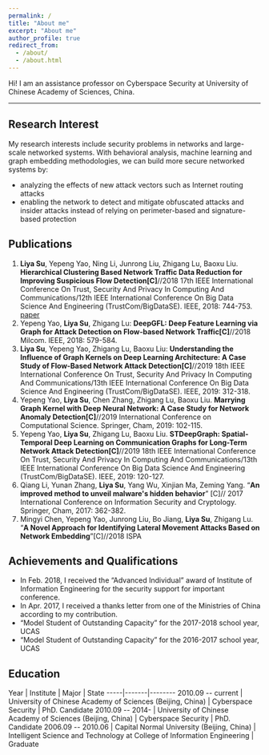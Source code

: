 ```yaml
---
permalink: /
title: "About me"
excerpt: "About me"
author_profile: true
redirect_from: 
  - /about/
  - /about.html
---
```




Hi! I am an assistance professor on Cyberspace Security at University of Chinese Academy of Sciences, China.

---

## Research Interest

My research interests include security problems in networks and large-scale networked systems. With behavioral analysis, machine learning and graph embedding methodologies, we can build more secure networked systems by: 

* analyzing the effects of new attack vectors such as Internet routing attacks
* enabling the network to detect and mitigate obfuscated attacks and insider attacks instead of relying on perimeter-based and signature-based protection


## Publications

1. **Liya Su**, Yepeng Yao, Ning Li, Junrong Liu, Zhigang Lu, Baoxu Liu. **Hierarchical Clustering Based Network Traffic Data Reduction for Improving Suspicious Flow Detection[C]**//2018 17th IEEE International Conference On Trust, Security And Privacy In Computing And Communications/12th IEEE International Conference On Big Data Science And Engineering (TrustCom/BigDataSE). IEEE, 2018: 744-753. [paper](https://ieeexplore.ieee.org/abstract/document/8455976/)
2. Yepeng Yao, **Liya Su**, Zhigang Lu: **DeepGFL: Deep Feature Learning via Graph for Attack Detection on Flow-based Network Traffic[C]**//2018 Milcom. IEEE, 2018: 579-584.
3. **Liya Su**, Yepeng Yao, Zhigang Lu, Baoxu Liu: **Understanding the Influence of Graph Kernels on Deep Learning Architecture: A Case Study of Flow-Based Network Attack Detection[C]**//2019 18th IEEE International Conference On Trust, Security And Privacy In Computing And Communications/13th IEEE International Conference On Big Data Science And Engineering (TrustCom/BigDataSE). IEEE, 2019: 312-318. 
4. Yepeng Yao, **Liya Su**, Chen Zhang, Zhigang Lu, Baoxu Liu. **Marrying Graph Kernel with Deep Neural Network: A Case Study for Network Anomaly Detection[C]**//2019 International Conference on Computational Science. Springer, Cham, 2019: 102-115. 
5. Yepeng Yao, **Liya Su**, Zhigang Lu, Baoxu Liu. **STDeepGraph: Spatial-Temporal Deep Learning on Communication Graphs for Long-Term Network Attack Detection[C]**//2019 18th IEEE International Conference On Trust, Security And Privacy In Computing And Communications/13th IEEE International Conference On Big Data Science And Engineering (TrustCom/BigDataSE). IEEE, 2019: 120-127.
6. Qiang Li, Yunan Zhang, **Liya Su**, Yang Wu, Xinjian Ma, Zeming Yang. “**An improved method to unveil malware's hidden behavior**” [C]// 2017 International Conference on Information Security and Cryptology. Springer, Cham, 2017: 362-382.
7. Mingyi Chen, Yepeng Yao, Junrong Liu, Bo Jiang, **Liya Su**, Zhigang Lu. “**A Novel Approach for Identifying Lateral Movement Attacks Based on Network Embedding**”[C]//2018 ISPA


## Achievements and Qualifications

* In Feb. 2018, I received the “Advanced Individual” award of Institute of Information Engineering for
the security support for important conference.
* In Apr. 2017, I received a thanks letter from one of the Ministries of China according to my
contribution.
* “Model Student of Outstanding Capacity” for the 2017-2018 school year, UCAS
* “Model Student of Outstanding Capacity” for the 2016-2017 school year, UCAS


## Education

Year | Institute | Major | State
-----|-------|--------
2010.09 -- current | University of Chinese Academy of Sciences (Beijing, China)  | Cyberspace Security | PhD. Candidate
2010.09 -- 2014-                                  | University of Chinese Academy of Sciences (Beijing, China)  | Cyberspace Security | PhD. Candidate
2006.09 -- 2010.06 | Capital Normal University (Beijing, China) | Intelligent Science and Technology at College of Information Engineering | Graduate

